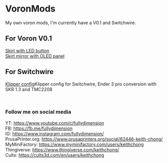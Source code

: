 # VoronMods
My own voron mods, I'm currently have a V0.1 and Switchwire.

## For Voron V0.1
[Skirt with LED button](V0.1/Skirt_LED_button/)<br>
[Skirt mirror with OLED panel](V0.1/Skirt_mirror_OLED/)<br>

## For Switchwire
[Klipper config](Switchwire/klipper_config_skr1.3/)Klipper config for Switchwire, Ender 3 pro conversion with SKR 1.3 and TMC2208<br>

<br>

### Follow me on social media
YT: https://www.youtube.com/c/fullydimension<br>
FB: https://fb.me/fullydimension<br>
IG: https://www.instagram.com/fullydimension/<br>
PrusaPrinter.org: https://www.prusaprinters.org/social/62446-keith-chong/<br>
MyMiniFactory: https://www.myminifactory.com/users/keithchong<br>
Thingiverse: https://www.thingiverse.com/keithchong/<br>
Cults: https://cults3d.com/en/users/keithchong<br>
